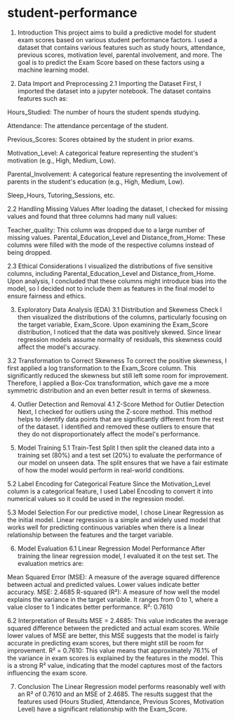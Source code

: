 # student-performance

1. Introduction
This project aims to build a predictive model for student exam scores based on various student performance factors. I used a dataset that contains various features such as study hours, attendance, previous scores, motivation level, parental involvement, and more. The goal is to predict the Exam Score based on these factors using a machine learning model.

2. Data Import and Preprocessing
2.1 Importing the Dataset
First, I imported the dataset into a jupyter notebook. The dataset contains features such as:

Hours_Studied: The number of hours the student spends studying.

Attendance: The attendance percentage of the student.

Previous_Scores: Scores obtained by the student in prior exams.

Motivation_Level: A categorical feature representing the student's motivation (e.g., High, Medium, Low).

Parental_Involvement: A categorical feature representing the involvement of parents in the student's education (e.g., High, Medium, Low).

Sleep_Hours, Tutoring_Sessions, etc.

2.2 Handling Missing Values
After loading the dataset, I checked for missing values and found that three columns had many null values:

Teacher_quality: This column was dropped due to a large number of missing values.
Parental_Education_Level and Distance_from_Home: These columns were filled with the mode of the respective columns instead of being dropped.

2.3 Ethical Considerations
I visualized the distributions of five sensitive columns, including Parental_Education_Level and Distance_from_Home. Upon analysis, I concluded that these columns might introduce bias into the model, so I decided not to include them as features in the final model to ensure fairness and ethics.

3. Exploratory Data Analysis (EDA)
3.1 Distribution and Skewness Check
I then visualized the distributions of the columns, particularly focusing on the target variable, Exam_Score. Upon examining the Exam_Score distribution, I noticed that the data was positively skewed. Since linear regression models assume normality of residuals, this skewness could affect the model's accuracy.

3.2 Transformation to Correct Skewness
To correct the positive skewness, I first applied a log transformation to the Exam_Score column. This significantly reduced the skewness but still left some room for improvement. Therefore, I applied a Box-Cox transformation, which gave me a more symmetric distribution and an even better result in terms of skewness.

4. Outlier Detection and Removal
4.1 Z-Score Method for Outlier Detection
Next, I checked for outliers using the Z-score method. This method helps to identify data points that are significantly different from the rest of the dataset. I identified and removed these outliers to ensure that they do not disproportionately affect the model's performance.

5. Model Training
5.1 Train-Test Split
  I then split the cleaned data into a training set (80%) and a test set (20%) to evaluate the performance of our model on unseen data. The split ensures that we have a fair estimate of how the model would perform in real-world conditions.

5.2 Label Encoding for Categorical Feature
Since the Motivation_Level column is a categorical feature, I used Label Encoding to convert it into numerical values so it could be used in the regression model.

5.3 Model Selection
For our predictive model, I chose Linear Regression as the initial model. Linear regression is a simple and widely used model that works well for predicting continuous variables when there is a linear relationship between the features and the target variable.

6. Model Evaluation
6.1 Linear Regression Model Performance
After training the linear regression model, I evaluated it on the test set. The evaluation metrics are:

Mean Squared Error (MSE): A measure of the average squared difference between actual and predicted values. Lower values indicate better accuracy.
MSE: 2.4685
R-squared (R²): A measure of how well the model explains the variance in the target variable. It ranges from 0 to 1, where a value closer to 1 indicates better performance.
R²: 0.7610

6.2 Interpretation of Results
MSE = 2.4685: This value indicates the average squared difference between the predicted and actual exam scores. While lower values of MSE are better, this MSE suggests that the model is fairly accurate in predicting exam scores, but there might still be room for improvement.
R² = 0.7610: This value means that approximately 76.1% of the variance in exam scores is explained by the features in the model. This is a strong R² value, indicating that the model captures most of the factors influencing the exam score.

7. Conclusion
The Linear Regression model performs reasonably well with an R² of 0.7610 and an MSE of 2.4685.
The results suggest that the features used (Hours Studied, Attendance, Previous Scores, Motivation Level) have a significant relationship with the Exam_Score.
